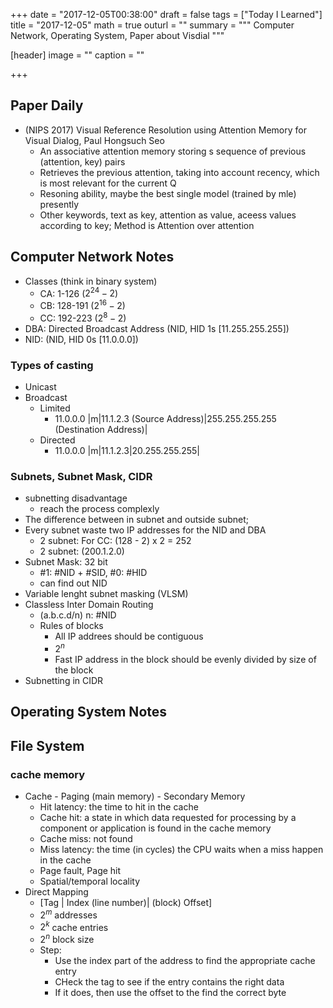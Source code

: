 +++
date = "2017-12-05T00:38:00"
draft = false
tags = ["Today I Learned"]
title = "2017-12-05"
math = true
outurl = ""
summary = """
Computer Network, Operating System, Paper about Visdial
"""

[header]
image = ""
caption = ""

+++

## Paper Daily
- (NIPS 2017) Visual Reference Resolution using Attention Memory for Visual Dialog, Paul Hongsuch Seo
    - An associative attention memory storing s sequence of previous (attention, key) pairs
    - Retrieves the previous attention, taking into account recency, which is most relevant for the current Q
    - Resoning ability, maybe the best single model (trained by mle) presently
    - Other keywords, text as key, attention as value, aceess values according to key; Method is Attention over attention

## Computer Network Notes
- Classes (think in binary system)
    - CA: 1-126 ($2^{24}-2$)
    - CB: 128-191 ($2^{16}-2$)
    - CC: 192-223 ($2^8-2$)
- DBA: Directed Broadcast Address (NID, HID 1s [11.255.255.255])
- NID: (NID, HID 0s [11.0.0.0])

### Types of casting
- Unicast
- Broadcast
    - Limited
        - 11.0.0.0  |m|11.1.2.3 (Source Address)|255.255.255.255 (Destination Address)|
    - Directed
        - 11.0.0.0  |m|11.1.2.3|20.255.255.255|

### Subnets, Subnet Mask, CIDR
- subnetting disadvantage
    - reach the process complexly
- The difference between in subnet and outside subnet;
- Every subnet waste two IP addresses for the NID and DBA 
    - 2 subnet: For CC: (128 - 2) x 2 = 252
    - 2 subnet: (200.1.2.0) 
- Subnet Mask: 32 bit
    - #1: #NID + #SID, #0: #HID
    - can find out NID
- Variable lenght subnet masking (VLSM)
- Classless Inter Domain Routing
    - (a.b.c.d/n) n: #NID
    - Rules of blocks
        - All IP addrees should be contiguous
        - $2^n$
        - Fast IP address in the block should be evenly divided by size of the block
- Subnetting in CIDR

## Operating System Notes

## File System

### cache memory
- Cache - Paging (main memory) - Secondary Memory
    - Hit latency: the time to hit in the cache
    - Cache hit: a state in which data requested for processing by a component or application is found in the cache memory
    - Cache miss: not found
    - Miss latency: the time (in cycles) the CPU waits when a miss happen in the cache
    - Page fault, Page hit
    - Spatial/temporal locality
- Direct Mapping
    - [Tag | Index (line number)| (block) Offset]
    - $2^m$ addresses
    - $2^k$ cache entries
    - $2^n$ block size
    - Step:
        - Use the index part of the address to find the appropriate cache entry
        - CHeck the tag to see if the entry contains the right data
        - If it does, then use the offset to the find the correct byte
